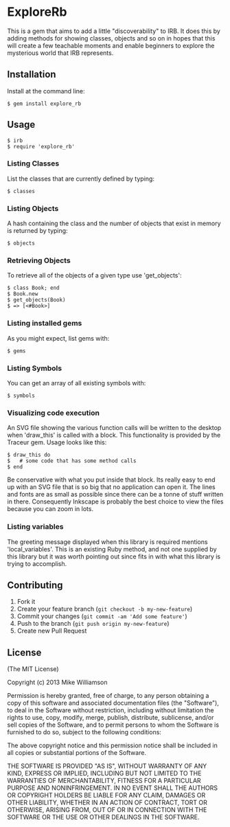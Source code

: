 # ExploreRb

This is a gem that aims to add a little "discoverability" to IRB. It does this
by adding methods for showing classes, objects and so on in hopes that this
will create a few teachable moments and enable beginners to explore the
mysterious world that IRB represents.

## Installation

Install at the command line:

    $ gem install explore_rb

## Usage

    $ irb
    $ require 'explore_rb'

### Listing Classes

List the classes that are currently defined by typing:

    $ classes

### Listing Objects

A hash containing the class and the number of objects that exist in memory is returned by typing:

    $ objects

### Retrieving Objects

To retrieve all of the objects of a given type use 'get_objects':

    $ class Book; end
    $ Book.new
    $ get_objects(Book)
    $ => [<#Book>]

### Listing installed gems

As you might expect, list gems with:

    $ gems

### Listing Symbols

You can get an array of all existing symbols with:

    $ symbols

### Visualizing code execution

An SVG file showing the various function calls will be written to the desktop
when 'draw_this' is called with a block.  This functionality is provided by the
Traceur gem. Usage looks like this:

    $ draw_this do
    $   # some code that has some method calls
    $ end

Be conservative with what you put inside that block. Its really easy to end up
with an SVG file that is so big that no application can open it.  The lines and
fonts are as small as possible since there can be a tonne of stuff written in
there.  Consequently Inkscape is probably the best choice to view the files
because you can zoom in lots.

### Listing variables

The greeting message displayed when this library is required mentions
'local_variables'. This is an existing Ruby method, and not one supplied by
this library but it was worth pointing out since fits in with what this library
is trying to accomplish.

## Contributing

1. Fork it
2. Create your feature branch (`git checkout -b my-new-feature`)
3. Commit your changes (`git commit -am 'Add some feature'`)
4. Push to the branch (`git push origin my-new-feature`)
5. Create new Pull Request

## License

(The MIT License)

Copyright (c) 2013 Mike Williamson

Permission is hereby granted, free of charge, to any person obtaining
a copy of this software and associated documentation files (the
"Software"), to deal in the Software without restriction, including
without limitation the rights to use, copy, modify, merge, publish,
distribute, sublicense, and/or sell copies of the Software, and to
permit persons to whom the Software is furnished to do so, subject to
the following conditions:

The above copyright notice and this permission notice shall be
included in all copies or substantial portions of the Software.

THE SOFTWARE IS PROVIDED "AS IS", WITHOUT WARRANTY OF ANY KIND,
EXPRESS OR IMPLIED, INCLUDING BUT NOT LIMITED TO THE WARRANTIES OF
MERCHANTABILITY, FITNESS FOR A PARTICULAR PURPOSE AND
NONINFRINGEMENT. IN NO EVENT SHALL THE AUTHORS OR COPYRIGHT HOLDERS BE
LIABLE FOR ANY CLAIM, DAMAGES OR OTHER LIABILITY, WHETHER IN AN ACTION
OF CONTRACT, TORT OR OTHERWISE, ARISING FROM, OUT OF OR IN CONNECTION
WITH THE SOFTWARE OR THE USE OR OTHER DEALINGS IN THE SOFTWARE.

